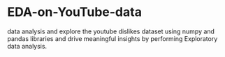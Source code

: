# EDA-on-YouTube-data
data analysis and explore the youtube dislikes dataset using numpy and pandas libraries and drive meaningful insights by performing Exploratory data analysis.
